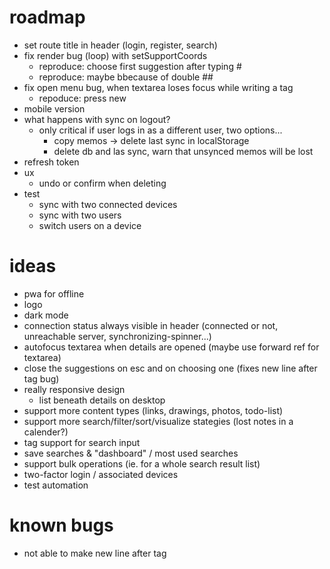 # roadmap

- set route title in header (login, register, search)
- fix render bug (loop) with setSupportCoords
  - reproduce: choose first suggestion after typing #
  - reproduce: maybe bbecause of double ##
- fix open menu bug, when textarea loses focus while writing a tag
  - repoduce: press new
- mobile version
- what happens with sync on logout?
  - only critical if user logs in as a different user, two options...
    - copy memos -> delete last sync in localStorage
    - delete db and las sync, warn that unsynced memos will be lost
- refresh token
- ux
  - undo or confirm when deleting
- test
  - sync with two connected devices
  - sync with two users
  - switch users on a device

# ideas

- pwa for offline
- logo
- dark mode
- connection status always visible in header (connected or not, unreachable server, synchronizing-spinner...)
- autofocus textarea when details are opened (maybe use forward ref for textarea)
- close the suggestions on esc and on choosing one (fixes new line after tag bug)
- really responsive design
  - list beneath details on desktop
- support more content types (links, drawings, photos, todo-list)
- support more search/filter/sort/visualize stategies (lost notes in a calender?)
- tag support for search input
- save searches & "dashboard" / most used searches
- support bulk operations (ie. for a whole search result list)
- two-factor login / associated devices
- test automation

# known bugs

- not able to make new line after tag
